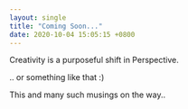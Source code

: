 ```yaml
---
layout: single
title: "Coming Soon..."
date: 2020-10-04 15:05:15 +0800
---
```


Creativity is a purposeful shift in Perspective.

.. or something like that :)

This and many such musings on the way..
